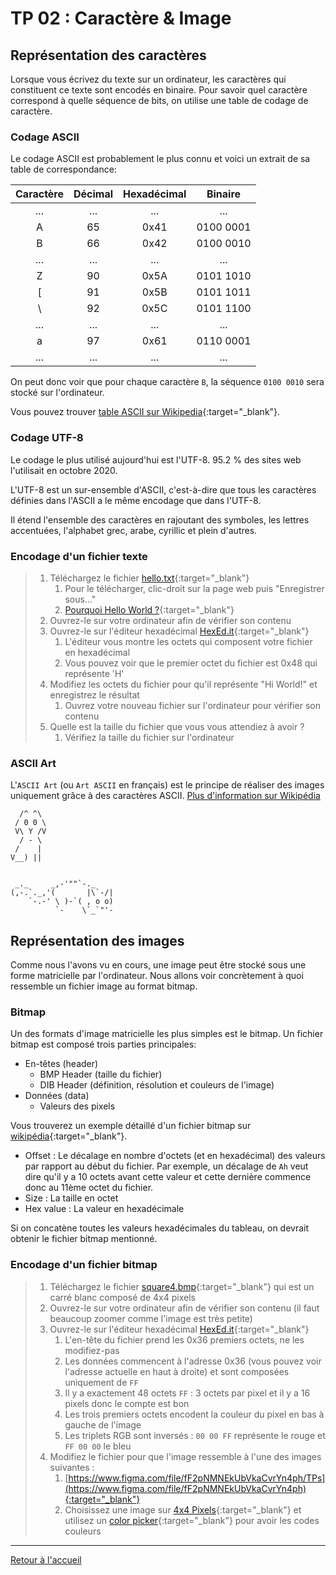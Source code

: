 # TP 02 : Caractère & Image

## Représentation des caractères

Lorsque vous écrivez du texte sur un ordinateur, les caractères qui constituent ce texte sont encodés en binaire.
Pour savoir quel caractère correspond à quelle séquence de bits, on utilise une table de codage de caractère.

### Codage ASCII

Le codage ASCII est probablement le plus connu et voici un extrait de sa table de correspondance:

| **Caractère** | **Décimal** | **Hexadécimal** | **Binaire** |
| :-----------: | :---------: | :-------------: | :---------: |
|      ...      |     ...     |       ...       |     ...     |
|       A       |     65      |      0x41       |  0100 0001  |
|       B       |     66      |      0x42       |  0100 0010  |
|      ...      |     ...     |       ...       |     ...     |
|       Z       |     90      |      0x5A       |  0101 1010  |
|       [       |     91      |      0x5B       |  0101 1011  |
|      \        |     92      |      0x5C       |  0101 1100  |
|      ...      |     ...     |       ...       |     ...     |
|       a       |     97      |      0x61       |  0110 0001  |
|      ...      |     ...     |       ...       |     ...     |

On peut donc voir que pour chaque caractère `B`, la séquence `0100 0010` sera stocké sur l'ordinateur.

Vous pouvez trouver [table ASCII sur Wikipedia](https://fr.wikipedia.org/wiki/American_Standard_Code_for_Information_Interchange#Description){:target="_blank"}.

### Codage UTF-8

Le codage le plus utilisé aujourd'hui est l'UTF-8. 95.2 % des sites web l'utilisait en octobre 2020.

L'UTF-8 est un sur-ensemble d'ASCII, c'est-à-dire que tous les caractères définies dans l'ASCII a le même encodage que dans l'UTF-8.

Il étend l'ensemble des caractères en rajoutant des symboles, les lettres accentuées, l'alphabet grec, arabe, cyrillic et plein d'autres.

### Encodage d'un fichier texte

> 1.  Téléchargez le fichier [hello.txt](../assets/txt/hello.txt){:target="_blank"}
>     1.  Pour le télécharger, clic-droit sur la page web puis "Enregistrer sous..."
>     2.  [Pourquoi Hello World ?](https://fr.wikipedia.org/wiki/Hello_world){:target="_blank"}
> 2.  Ouvrez-le sur votre ordinateur afin de vérifier son contenu
> 3.  Ouvrez-le sur l'éditeur hexadécimal [HexEd.it](https://hexed.it/){:target="_blank"}
>     1.  L'éditeur vous montre les octets qui composent votre fichier en hexadécimal
>     2.  Vous pouvez voir que le premier octet du fichier est 0x48 qui représente 'H'
> 4.  Modifiez les octets du fichier pour qu'il représente "Hi World!" et enregistrez le résultat
>     1.  Ouvrez votre nouveau fichier sur l'ordinateur pour vérifier son contenu
> 5. Quelle est la taille du fichier que vous vous attendiez à avoir ?
>     1. Vérifiez la taille du fichier sur l'ordinateur

### ASCII Art

L'`ASCII Art` (ou `Art ASCII` en français) est le principe de réaliser des images uniquement grâce à des caractères ASCII. [Plus d'information sur Wikipédia](https://fr.wikipedia.org/wiki/Art_ASCII)

```
  /^ ^\
 / 0 0 \
 V\ Y /V
  / - \
 /    |
V__) ||


 _._     _,-'""`-._
(,-.`._,'(       |\`-/|
    `-.-' \ )-`( , o o)
          `-    \`_`"'-
```

## Représentation des images

Comme nous l'avons vu en cours, une image peut être stocké sous une forme matricielle par l'ordinateur.
Nous allons voir concrètement à quoi ressemble un fichier image au format bitmap.

### Bitmap

Un des formats d'image matricielle les plus simples est le bitmap.
Un fichier bitmap est composé trois parties principales:

- En-têtes (header)
  - BMP Header (taille du fichier)
  - DIB Header (définition, résolution et couleurs de l'image)
- Données (data)
  - Valeurs des pixels

Vous trouverez un exemple détaillé d'un fichier bitmap sur [wikipédia](https://en.wikipedia.org/wiki/BMP_file_format#Example_1){:target="_blank"}.

- Offset : Le décalage en nombre d'octets (et en hexadécimal) des valeurs par rapport au début du fichier. Par exemple, un décalage de `Ah` veut dire qu'il y a 10 octets avant cette valeur et cette dernière commence donc au 11ème octet du fichier.
- Size : La taille en octet
- Hex value : La valeur en hexadécimale

Si on concatène toutes les valeurs hexadécimales du tableau, on devrait obtenir le fichier bitmap mentionné.

### Encodage d'un fichier bitmap

> 1.  Téléchargez le fichier [square4.bmp](../assets/img/square4.bmp){:target="_blank"} qui est un carré blanc composé de 4x4 pixels
> 2.  Ouvrez-le sur votre ordinateur afin de vérifier son contenu (il faut beaucoup zoomer comme l'image est très petite)
> 3.  Ouvrez-le sur l'éditeur hexadécimal [HexEd.it](https://hexed.it/){:target="_blank"}
>     1.  L'en-tête du fichier prend les 0x36 premiers octets, ne les modifiez-pas
>     2.  Les données commencent à l'adresse 0x36 (vous pouvez voir l'adresse actuelle en haut à droite) et sont composées uniquement de `FF`
>     3.  Il y a exactement 48 octets `FF` : 3 octets par pixel et il y a 16 pixels donc le compte est bon
>     4.  Les trois premiers octets encodent la couleur du pixel en bas à gauche de l'image
>     5.  Les triplets RGB sont inversés : `00 00 FF` représente le rouge et `FF 00 00` le bleu
> 4.  Modifiez le fichier pour que l'image ressemble à l'une des images suivantes : 
>     1. [https://www.figma.com/file/fF2pNMNEkUbVkaCvrYn4ph/TPs](https://www.figma.com/file/fF2pNMNEkUbVkaCvrYn4ph){:target="_blank"}
>     2. Choisissez une image sur [4x4 Pixels](https://www.stoll.space/design#/4x4/){:target="_blank"} et utilisez un [color picker](https://redketchup.io/color-picker){:target="_blank"} pour avoir les codes couleurs

---

[Retour à l'accueil](../README.md)
